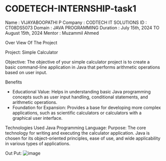 # CODETECH-INTERNSHIP-task1
Name : VIJAYABOOPATHI P
Company : CODTECH IT SOLUTIONS
ID : CT08DS5073
Domain : JAVA PROGRAMMING
Duration : July 15th, 2024 TO August 15th, 2024
Mentor : Muzammil Ahmed

Over View Of The Project

Project: Simple Calculator

Objective:
The objective of your simple calculator project is to create a basic command-line application in Java that performs arithmetic operations based on user input.

Benefits
* Educational Value: Helps in understanding basic Java programming concepts such as user input handling, conditional statements, and arithmetic operations.
* Foundation for Expansion: Provides a base for developing more complex applications, such as scientific calculators or calculators with a graphical user interface.

Technologies Used
Java Programming Language:
Purpose: 
The core technology for writing and executing the calculator application.
Java is chosen for its object-oriented principles, ease of use, and wide applicability in various types of applications.

Out Put:
![image](https://github.com/user-attachments/assets/ec6f27cd-de4a-4f20-85e9-503af48a5af2)














